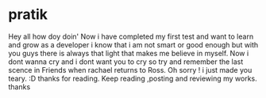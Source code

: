# pratik
Hey all how doy doin'
Now i have completed my first test and want to learn and grow as a developer
i know that i am not smart or good enough but with you guys there is always that light that makes me believe in myself.
Now i dont wanna cry and i dont want you to cry so try and remember the last scence in Friends when rachael returns to Ross.
Oh sorry ! i just made you teary. :D thanks for reading.
Keep reading ,posting and reviewing my works.
thanks
